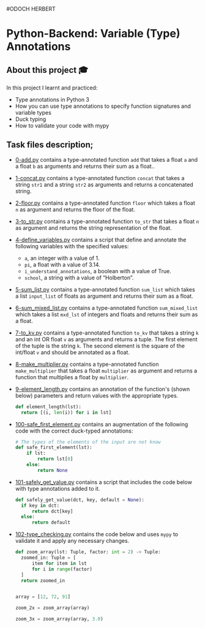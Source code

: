 #ODOCH HERBERT
# Python-Backend: Variable (Type) Annotations

## About this project :mortar_board:
In this project I learnt and practiced:
- Type annotations in Python 3
- How you can use type annotations to specify function signatures and variable types
- Duck typing
- How to validate your code with mypy

## Task files description;

* [0-add.py](./0-add.py) contains a type-annotated function `add` that takes a float `a` and a float `b` as arguments and returns their sum as a float..

* [1-concat.py](./1-concat.py) contains a type-annotated function `concat` that takes a string `str1` and a string `str2` as arguments and returns a concatenated string.

* [2-floor.py](./2-floor.py) contains a type-annotated function `floor` which takes a float `n` as argument and returns the floor of the float.

* [3-to_str.py](./3-to_str.py) contains a type-annotated function `to_str` that takes a float `n` as argument and returns the string representation of the float.

* [4-define_variables.py](./4-define_variables.py) contains a script that define and annotate the following variables with the specified values:
  + `a`, an integer with a value of 1.
  + `pi`, a float with a value of 3.14.
  + `i_understand_annotations`, a boolean with a value of True.
  + `school`, a string with a value of “Holberton”.

* [5-sum_list.py](./5-sum_list.py) contains a type-annotated function `sum_list` which takes a list `input_list` of floats as argument and returns their sum as a float.

* [6-sum_mixed_list.py](6-sum_mixed_list.py) contains a type-annotated function `sum_mixed_list` which takes a list `mxd_lst` of integers and floats and returns their sum as a float.

* [7-to_kv.py](7-to_kv.py) contains a type-annotated function `to_kv` that takes a string `k` and an int OR float `v` as arguments and returns a tuple. The first element of the tuple is the string `k`. The second element is the square of the int/float `v` and should be annotated as a float.

* [8-make_multiplier.py](8-make_multiplier.py) contains a type-annotated function `make_multiplier` that takes a float `multiplier` as argument and returns a function that multiplies a float by `multiplier`.

* [9-element_length.py](9-element_length.py) contains an annotation of the function's (shown below) parameters and return values with the appropriate types.
  ```python
  def element_length(lst):
    return [(i, len(i)) for i in lst]
  ```

* [100-safe_first_element.py](100-safe_first_element.py) contains an augmentation of the following code with the correct duck-typed annotations:
  ```python
  # The types of the elements of the input are not know
  def safe_first_element(lst):
      if lst:
          return lst[0]
      else:
          return None
  ```

* [101-safely_get_value.py](101-safely_get_value.py) contains a script that includes the code below with type annotations added to it.
  ```python
  def safely_get_value(dct, key, default = None):
    if key in dct:
        return dct[key]
    else:
        return default
  ```

* [102-type_checking.py](102-type_checking.py) contains the code below and uses `mypy` to validate it and apply any necessary changes.
  ```python
  def zoom_array(lst: Tuple, factor: int = 2) -> Tuple:
    zoomed_in: Tuple = [
        item for item in lst
        for i in range(factor)
    ]
    return zoomed_in


  array = [12, 72, 91]

  zoom_2x = zoom_array(array)

  zoom_3x = zoom_array(array, 3.0)
  ```
